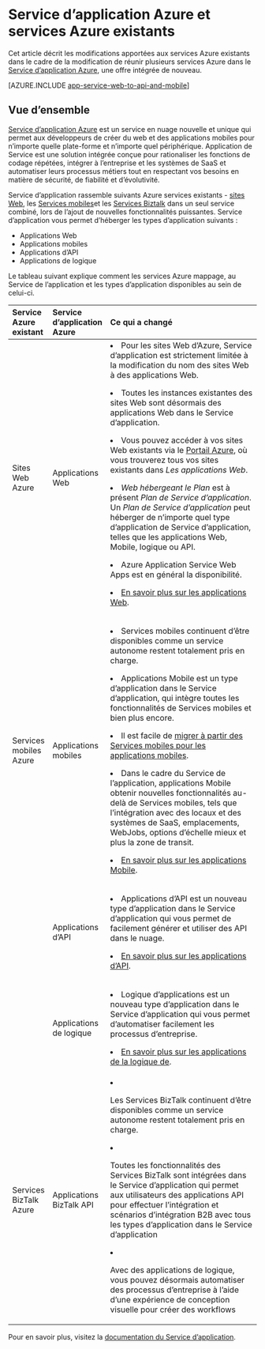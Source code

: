 <properties
    pageTitle="Service d’application Azure et son impact sur les services Azure existants"
    description="Explique comment le nouveau Service d’application Azure et de ses fonctionnalités impact sur des services existants dans Azure."
    services="app-service"
    documentationCenter=""
    authors="yochay"
    manager="nirma"
    editor=""/>

<tags
    ms.service="app-service"
    ms.workload="na"
    ms.tgt_pltfrm="na"
    ms.devlang="na"
    ms.topic="article"
    ms.date="02/12/2016"
    ms.author="yochayk"/>


# <a name="azure-app-service-and-existing-azure-services"></a>Service d’application Azure et services Azure existants

Cet article décrit les modifications apportées aux services Azure existants dans le cadre de la modification de réunir plusieurs services Azure dans le [Service d’application Azure](https://azure.microsoft.com/services/app-service/), une offre intégrée de nouveau.

[AZURE.INCLUDE [app-service-web-to-api-and-mobile](../../includes/app-service-web-to-api-and-mobile.md)]

## <a name="overview"></a>Vue d’ensemble

[Service d’application Azure](https://azure.microsoft.com/services/app-service/) est un service en nuage nouvelle et unique qui permet aux développeurs de créer du web et des applications mobiles pour n’importe quelle plate-forme et n’importe quel périphérique. Application de Service est une solution intégrée conçue pour rationaliser les fonctions de codage répétées, intégrer à l’entreprise et les systèmes de SaaS et automatiser leurs processus métiers tout en respectant vos besoins en matière de sécurité, de fiabilité et d’évolutivité.

Service d’application rassemble suivants Azure services existants - [sites Web](https://azure.microsoft.com/services/websites/), les [Services mobiles](https://azure.microsoft.com/services/mobile-services/)et les [Services Biztalk](https://azure.microsoft.com/services/biztalk-services/) dans un seul service combiné, lors de l’ajout de nouvelles fonctionnalités puissantes.  Service d’application vous permet d’héberger les types d’application suivants :

-   Applications Web
-   Applications mobiles
-   Applications d’API
-   Applications de logique

Le tableau suivant explique comment les services Azure mappage, au Service de l’application et les types d’application disponibles au sein de celui-ci.

<table>
<thead>
<tr class="header">
<th align="left", style="width:10%">Service Azure existant</th>
<th align="left", style="width:10%">Service d’application Azure</th>
<th align="left", style="width:80%">Ce qui a changé</th>
</tr>
</thead>
<tbody>
<tr class="odd">
<td align="left">Sites Web Azure</td>
<td align="left">Applications Web</td>
<td align="left"><li>Pour les sites Web d’Azure, Service d’application est strictement limitée à la modification du nom des sites Web à des applications Web.
<p><li>Toutes les instances existantes des sites Web sont désormais des applications Web dans le Service d’application.</p>
<p><li>Vous pouvez accéder à vos sites Web existants via le <a href="http://go.microsoft.com/fwlink/?LinkId=529715">Portail Azure</a>, où vous trouverez tous vos sites existants dans <em>Les applications Web</em>.</p>
<p><li><em>Web hébergeant le Plan</em> est à présent <em>Plan de Service d’application</em>. Un <em>Plan de Service d’application</em> peut héberger de n’importe quel type d’application de Service d’application, telles que les applications Web, Mobile, logique ou API.</p>
<p><li>Azure Application Service Web Apps est en général la disponibilité.</p>
<p><li><a href="http://azure.microsoft.com/services/app-service/web/">En savoir plus sur les applications Web</a>.</p></td>
</tr>
<tr class="even">
<td align="left">Services mobiles Azure</td>
<td align="left">Applications mobiles</td>
<td align="left"><p><li>Services mobiles continuent d’être disponibles comme un service autonome restent totalement pris en charge.</p>
<p><li>Applications Mobile est un type d’application dans le Service d’application, qui intègre toutes les fonctionnalités de Services mobiles et bien plus encore.</p>
<p><li>Il est facile de <a href="http://go.microsoft.com/fwlink/?LinkID=724279&clcid=0x409">migrer à partir des Services mobiles pour les applications mobiles</a>.</p>
<p><li>Dans le cadre du Service de l’application, applications Mobile obtenir nouvelles fonctionnalités au-delà de Services mobiles, tels que l’intégration avec des locaux et des systèmes de SaaS, emplacements, WebJobs, options d’échelle mieux et plus la zone de transit.</p>
<p><li><a href="http://azure.microsoft.com/services/app-service/mobile/">En savoir plus sur les applications Mobile</a>.</p>
</tr>
<tr class="odd">
<td align="left"></td>
<td align="left">Applications d’API</td>
<td align="left">
<p><li>Applications d’API est un nouveau type d’application dans le Service d’application qui vous permet de facilement générer et utiliser des API dans le nuage.</p>
<p><li><a href="http://azure.microsoft.com/services/app-service/api/">En savoir plus sur les applications d’API</a>.</p></td>
</tr>
<tr class="even">
<td align="left"></td>
<td align="left">Applications de logique</td>
<td align="left">
<p><li>Logique d’applications est un nouveau type d’application dans le Service d’application qui vous permet d’automatiser facilement les processus d’entreprise.</p>
<p><li><a href="http://azure.microsoft.com/services/app-service/logic/">En savoir plus sur les applications de la logique de</a>.</p></td>
</tr>
<tr class="odd">
<td align="left">Services BizTalk Azure</td>
<td align="left">Applications BizTalk API</td>
<td align="left">
<li><p>Les Services BizTalk continuent d’être disponibles comme un service autonome restent totalement pris en charge.</p>
<li><p>Toutes les fonctionnalités des Services BizTalk sont intégrées dans le Service d’application qui permet aux utilisateurs des applications API pour effectuer l’intégration et scénarios d’intégration B2B avec tous les types d’application dans le Service d’application</p>
<li><p>Avec des applications de logique, vous pouvez désormais automatiser des processus d’entreprise à l’aide d’une expérience de conception visuelle pour créer des workflows</p></td>
</tr>
</tbody>
</table>

Pour en savoir plus, visitez la [documentation du Service d’application](https://azure.microsoft.com/documentation/services/app-service/).
